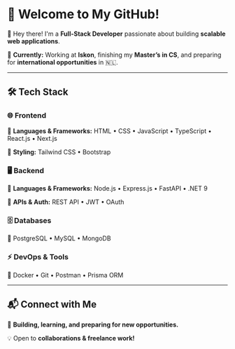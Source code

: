 # 🚀 Welcome to My GitHub!

👋 Hey there! I'm a **Full-Stack Developer** passionate about building **scalable web applications**.  

💼 **Currently:** Working at **Iskon**, finishing my **Master’s in CS**, and preparing for **international opportunities** in 🇳🇱.  

---

## 🛠️ Tech Stack  

### 🌐 Frontend  
🔹 **Languages & Frameworks:** HTML • CSS • JavaScript • TypeScript • React.js • Next.js  

🔹 **Styling:** Tailwind CSS • Bootstrap  

### 🖥️ Backend  
🔹 **Languages & Frameworks:** Node.js • Express.js • FastAPI • .NET 9  

🔹 **APIs & Auth:** REST API • JWT • OAuth  

### 🗄️ Databases  
🔹 PostgreSQL • MySQL • MongoDB  

### ⚡ DevOps & Tools  
🔹 Docker • Git • Postman • Prisma ORM  

---

## 📬 Connect with Me  

🚀 **Building, learning, and preparing for new opportunities.**  

💡 Open to **collaborations & freelance work!**  

